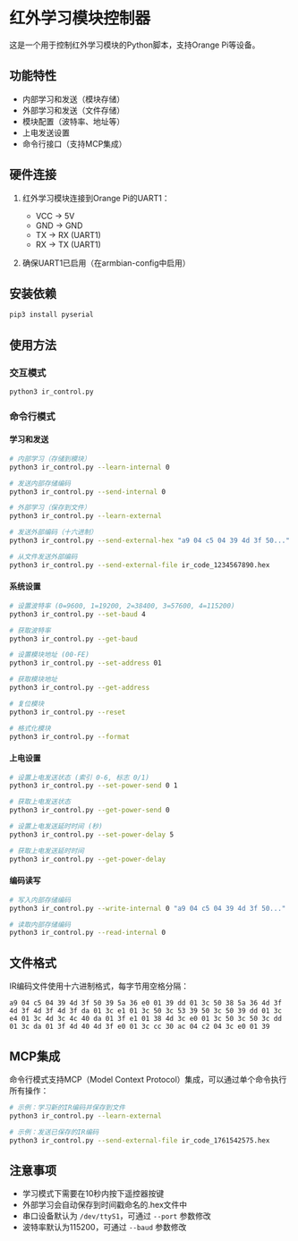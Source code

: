 # 红外学习模块控制器

这是一个用于控制红外学习模块的Python脚本，支持Orange Pi等设备。

## 功能特性

- 内部学习和发送（模块存储）
- 外部学习和发送（文件存储）
- 模块配置（波特率、地址等）
- 上电发送设置
- 命令行接口（支持MCP集成）

## 硬件连接

1. 红外学习模块连接到Orange Pi的UART1：
   - VCC → 5V
   - GND → GND
   - TX → RX (UART1)
   - RX → TX (UART1)

2. 确保UART1已启用（在armbian-config中启用）

## 安装依赖

```bash
pip3 install pyserial
```

## 使用方法

### 交互模式

```bash
python3 ir_control.py
```

### 命令行模式

#### 学习和发送

```bash
# 内部学习（存储到模块）
python3 ir_control.py --learn-internal 0

# 发送内部存储编码
python3 ir_control.py --send-internal 0

# 外部学习（保存到文件）
python3 ir_control.py --learn-external

# 发送外部编码（十六进制）
python3 ir_control.py --send-external-hex "a9 04 c5 04 39 4d 3f 50..."

# 从文件发送外部编码
python3 ir_control.py --send-external-file ir_code_1234567890.hex
```

#### 系统设置

```bash
# 设置波特率 (0=9600, 1=19200, 2=38400, 3=57600, 4=115200)
python3 ir_control.py --set-baud 4

# 获取波特率
python3 ir_control.py --get-baud

# 设置模块地址 (00-FE)
python3 ir_control.py --set-address 01

# 获取模块地址
python3 ir_control.py --get-address

# 复位模块
python3 ir_control.py --reset

# 格式化模块
python3 ir_control.py --format
```

#### 上电设置

```bash
# 设置上电发送状态 (索引 0-6, 标志 0/1)
python3 ir_control.py --set-power-send 0 1

# 获取上电发送状态
python3 ir_control.py --get-power-send 0

# 设置上电发送延时时间 (秒)
python3 ir_control.py --set-power-delay 5

# 获取上电发送延时时间
python3 ir_control.py --get-power-delay
```

#### 编码读写

```bash
# 写入内部存储编码
python3 ir_control.py --write-internal 0 "a9 04 c5 04 39 4d 3f 50..."

# 读取内部存储编码
python3 ir_control.py --read-internal 0
```

## 文件格式

IR编码文件使用十六进制格式，每字节用空格分隔：

```
a9 04 c5 04 39 4d 3f 50 39 5a 36 e0 01 39 dd 01 3c 50 38 5a 36 4d 3f 4d 3f 4d 3f 4d 3f da 01 3c e1 01 3c 50 3c 53 39 50 3c 50 39 dd 01 3c e4 01 3c 4d 3c 4c 40 da 01 3f e1 01 38 4d 3c e0 01 3c 50 3c 50 3c dd 01 3c da 01 3f 4d 40 4d 3f e0 01 3c cc 30 ac 04 c2 04 3c e0 01 39
```

## MCP集成

命令行模式支持MCP（Model Context Protocol）集成，可以通过单个命令执行所有操作：

```bash
# 示例：学习新的IR编码并保存到文件
python3 ir_control.py --learn-external

# 示例：发送已保存的IR编码
python3 ir_control.py --send-external-file ir_code_1761542575.hex
```

## 注意事项

- 学习模式下需要在10秒内按下遥控器按键
- 外部学习会自动保存到时间戳命名的.hex文件中
- 串口设备默认为 `/dev/ttyS1`，可通过 `--port` 参数修改
- 波特率默认为115200，可通过 `--baud` 参数修改